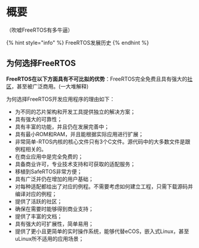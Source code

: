 # 概要

（吹嘘FreeRTOS有多牛逼）

{% hint style="info" %}
FreeRTOS发展历史
{% endhint %}

## 为何选择FreeRTOS

**FreeRTOS在以下方面具有不可比拟的优势**：FreeRTOS完全免费且具有强大的[社区](https://forums.freertos.org)，甚至被广泛商用。(一大堆解释)

为何选择FreeRTOS开发应用程序的理由如下：

* 为不同的芯片架构和开发工具提供独立的解决方案；
* 具有强大的可靠性；
* 具有丰富的功能，并且仍在发展完善中；
* 具有最小ROM和RAM，并且能根据实际应用进行扩展；
* 非常简单-RTOS内核的核心文件只有3个C文件。源代码中的大多数文件是跟例程相关的。
* 在商业应用中是完全免费的；
* 具备商业许可，专业技术支持和可获取的适配服务；
* 移植到SafeRTOS非常方便；
* 具有广泛并仍在增加的用户基础；
* 对每种适配都给出了对应的例程。不需要考虑如何建立工程，只需下载源码并编译对应的例程；
* 提供了活跃的社区；
* 确保在需要时能够得到商业支持；
* 提供了丰富的文档；
* 具有强大的可扩展性，简单易用；
* 提供了更小且更简单的实时操作系统，能够代替eCOS，嵌入式Linux，甚至uLinux所不适用的应用场景；
